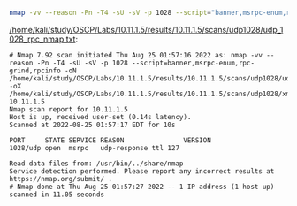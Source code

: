 ```bash
nmap -vv --reason -Pn -T4 -sU -sV -p 1028 --script="banner,msrpc-enum,rpc-grind,rpcinfo" -oN "/home/kali/study/OSCP/Labs/10.11.1.5/results/10.11.1.5/scans/udp1028/udp_1028_rpc_nmap.txt" -oX "/home/kali/study/OSCP/Labs/10.11.1.5/results/10.11.1.5/scans/udp1028/xml/udp_1028_rpc_nmap.xml" 10.11.1.5
```

[/home/kali/study/OSCP/Labs/10.11.1.5/results/10.11.1.5/scans/udp1028/udp_1028_rpc_nmap.txt](file:///home/kali/study/OSCP/Labs/10.11.1.5/results/10.11.1.5/scans/udp1028/udp_1028_rpc_nmap.txt):

```
# Nmap 7.92 scan initiated Thu Aug 25 01:57:16 2022 as: nmap -vv --reason -Pn -T4 -sU -sV -p 1028 --script=banner,msrpc-enum,rpc-grind,rpcinfo -oN /home/kali/study/OSCP/Labs/10.11.1.5/results/10.11.1.5/scans/udp1028/udp_1028_rpc_nmap.txt -oX /home/kali/study/OSCP/Labs/10.11.1.5/results/10.11.1.5/scans/udp1028/xml/udp_1028_rpc_nmap.xml 10.11.1.5
Nmap scan report for 10.11.1.5
Host is up, received user-set (0.14s latency).
Scanned at 2022-08-25 01:57:17 EDT for 10s

PORT     STATE SERVICE REASON               VERSION
1028/udp open  msrpc   udp-response ttl 127

Read data files from: /usr/bin/../share/nmap
Service detection performed. Please report any incorrect results at https://nmap.org/submit/ .
# Nmap done at Thu Aug 25 01:57:27 2022 -- 1 IP address (1 host up) scanned in 11.05 seconds

```
